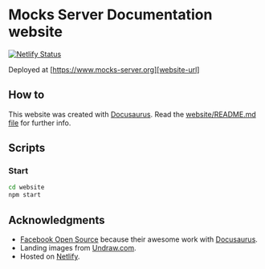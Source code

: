 # Mocks Server Documentation website

[![Netlify Status](https://api.netlify.com/api/v1/badges/389bc98a-a293-4f34-aebc-b3eaece3f011/deploy-status)](https://app.netlify.com/sites/mocks-server/deploys)

Deployed at [https://www.mocks-server.org][website-url]

## How to

This website was created with [Docusaurus][docusaurus-url]. Read the [website/README.md file][docusaurus-readme] for further info.

## Scripts

### Start

```sh
cd website
npm start
```

## Acknowledgments

- [Facebook Open Source][facebook-open-source] because their awesome work with [Docusaurus][docusaurus-url].
- Landing images from [Undraw.com][undraw-url].
- Hosted on [Netlify][netlify-url].

[website-url]: https://www.mocks-server.org
[facebook-open-source]: https://opensource.facebook.com/
[docusaurus-url]: https://docusaurus.io/
[undraw-url]: https://undraw.co/
[netlify-url]: https://www.netlify.com/
[docusaurus-readme]: website/README.md

